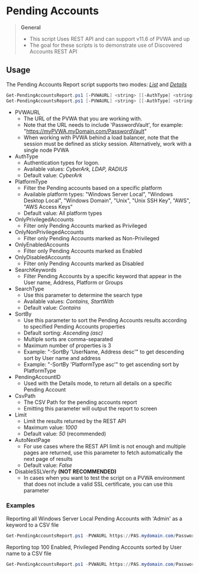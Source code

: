 # Pending Accounts

> **General**
> - This script Uses REST API and can support v11.6 of PVWA and up
> - The goal for these scripts is to demonstrate use of Discovered Accounts REST API


## Usage
The Pending Accounts Report script supports two modes: [*List*](#list-command) and [*Details*](#details-command)

```powershell
Get-PendingAccountsReport.ps1 [-PVWAURL] <string> [[-AuthType] <string>] -List [[-PlatformType] <string>] [-OnlyPrivilegedAccounts] [-OnlyNonPrivilegedAccounts] [-OnlyEnabledAccounts] [-OnlyDisabledAccounts] [[-CSVPath] <string>] [-DisableSSLVerify] [<CommonParameters>]
Get-PendingAccountsReport.ps1 [-PVWAURL] <string> [[-AuthType] <string>] -Details [[-PendingAccountID] <string>] [[-CSVPath] <string>] [-DisableSSLVerify] [<CommonParameters>]
```

- PVWAURL
	- The URL of the PVWA that you are working with. 
	- Note that the URL needs to include 'PasswordVault', for example: "https://myPVWA.myDomain.com/PasswordVault"
	- When working with PVWA behind a load balancer, note that the session must be defined as sticky session. Alternatively, work with a single node PVWA
- AuthType
	- Authentication types for logon. 
	- Available values: _CyberArk, LDAP, RADIUS_
	- Default value: _CyberArk_
- PlatformType
	- Filter the Pending accounts based on a specific platform
	- Available platform types: "Windows Server Local", "Windows Desktop Local", "Windows Domain", "Unix", "Unix SSH Key", "AWS", "AWS Access Keys"
	- Default value: All platform types
- OnlyPrivilegedAccounts
	- Filter only Pending Accounts marked as Privileged
- OnlyNonPrivilegedAccounts
	- Filter only Pending Accounts marked as Non-Privileged
- OnlyEnabledAccounts
	- Filter only Pending Accounts marked as Enabled
- OnlyDisabledAccounts
	- Filter only Pending Accounts marked as Disabled
- SearchKeywords
	- Filter Pending Accounts by a specific keyword that appear in the User name, Address, Platform or Groups
- SearchType
	- Use this parameter to determine the search type
	- Available values: _Contains, StartWith_
	- Default value: _Contains_
- SortBy
	- Use this parameter to sort the Pending Accounts results according to specified Pending Accounts properties
	- Default sorting: _Ascending (asc)_
	- Multiple sorts are comma-separated
	- Maximum number of properties is 3
	- Example: "-SortBy 'UserName, Address desc'" to get descending sort by User name and address
	- Example: "-SortBy 'PlatformType asc'" to get ascending sort by PlatformType
- PendingAccountID
	- Used with the Details mode, to return all details on a specific Pending Account
- CsvPath
	- The CSV Path for the pending accounts report
	- Emitting this parameter will output the report to screen
- Limit
	- Limit the results returned by the REST API
	- Maximum value: _1000_
	- Default value: _50_ (recommended)
- AutoNextPage
	- For use cases where the REST API limit is not enough and multiple pages are returned, use this parameter to fetch automatically the next page of results
	- Default value: _False_
- DisableSSLVerify
	**(NOT RECOMMENDED)**
	- In cases when you want to test the script on a PVWA environment that does not include a valid SSL certificate, you can use this parameter
	

### Examples
Reporting all Windows Server Local Pending Accounts with 'Admin' as a keyword to a CSV file
```powershell
Get-PendingAccountsReport.ps1 -PVWAURL https://PAS.mydomain.com/PasswordVault -List -PlatformType "Windows Server Local" -SearchKeywords "Admin" -AutoNextPage -CSVPath "C:\CyberArk\PendingAccounts\WinServer_Admin_August-2020.csv"
```

Reporting top 100 Enabled, Privileged Pending Accounts sorted by User name to a CSV file
```powershell
Get-PendingAccountsReport.ps1 -PVWAURL https://PAS.mydomain.com/PasswordVault -List -OnlyEnabledAccounts -OnlyPrivilegedAccounts -SortBy "UserName" -Limit 100 -CSVPath "C:\CyberArk\PendingAccounts\Enabled_Privielged_August-2020.csv"
```